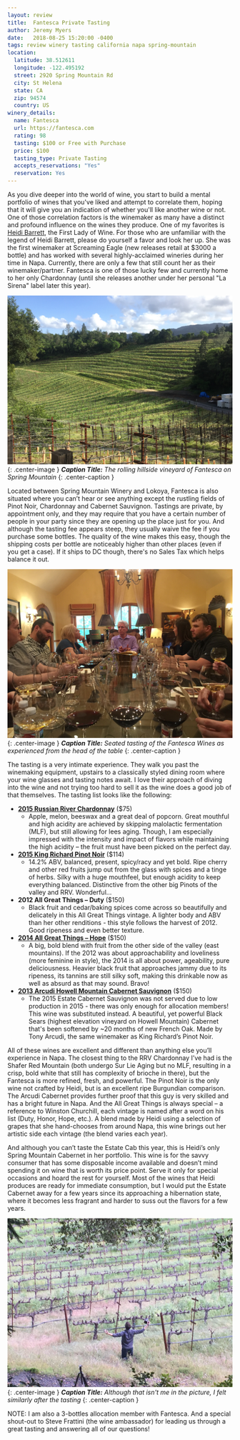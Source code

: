 ```yaml
---
layout: review
title:  Fantesca Private Tasting
author: Jeremy Myers
date:   2018-08-25 15:20:00 -0400
tags: review winery tasting california napa spring-mountain
location:
  latitude: 38.512611
  longitude: -122.495192
  street: 2920 Spring Mountain Rd
  city: St Helena
  state: CA
  zip: 94574
  country: US
winery_details:
  name: Fantesca
  url: https://fantesca.com
  rating: 98
  tasting: $100 or Free with Purchase
  price: $100
  tasting_type: Private Tasting
  accepts_reservations: "Yes"
  reservation: Yes
---
```

As you dive deeper into the world of wine, you start to build a mental portfolio of wines that you've liked and attempt to correlate them, hoping that it will give you an indication of whether you'll like another wine or not.  One of those correlation factors is the winemaker as many have a distinct and profound influence on the wines they produce.  One of my favorites is [Heidi Barrett](https://en.wikipedia.org/wiki/Heidi_Barrett), the First Lady of Wine.  For those who are unfamiliar with the legend of Heidi Barrett, please do yourself a favor and look her up.  She was the first winemaker at Screaming Eagle (new releases retail at $3000 a bottle) and has worked with several highly-acclaimed wineries during her time in Napa.  Currently, there are only a few that still count her as their winemaker/partner.  Fantesca is one of those lucky few and currently home to her only Chardonnay (until she releases another under her personal "La Sirena" label later this year).

![](/assets/fantesca/1.jpg "not much foliage yet in the spring"){: .center-image }
***Caption Title:*** *The rolling hillside vineyard of Fantesca on Spring Mountain*
{: .center-caption }

Located between Spring Mountain Winery and Lokoya, Fantesca is also situated where you can’t hear or see anything except the rustling fields of Pinot Noir, Chardonnay and Cabernet Sauvignon.  Tastings are private, by appointment only, and they may require that you have a certain number of people in your party since they are opening up the place just for you.  And although the tasting fee appears steep, they usually waive the fee if you purchase some bottles.  The quality of the wine makes this easy, though the shipping costs per bottle are noticeably higher than other places (even if you get a case).  If it ships to DC though, there's no Sales Tax which helps balance it out.  

![](/assets/fantesca/2.jpg "Don't worry, we finished all that wine"){: .center-image }
***Caption Title:*** *Seated tasting of the Fantesca Wines as experienced from the head of the table*
{: .center-caption }

The tasting is a very intimate experience.  They walk you past the winemaking equipment, upstairs to a classically styled dining room where your wine glasses and tasting notes await.  I love their approach of diving into the wine and not trying too hard to sell it as the wine does a good job of that themselves.  The tasting list looks like the following:
* [**2015 Russian River Chardonnay**](https://fantesca.com/wines-vines/our-wines/#chardonnay) ($75)
  * Apple, melon, beeswax and a great deal of popcorn.  Great mouthful and high acidity are achieved by skipping malolactic fermentation (MLF), but still allowing for lees aging.  Though, I am especially impressed with the intensity and impact of flavors while maintaining the high acidity – the fruit must have been picked on the perfect day.
* [**2015 King Richard Pinot Noir**](https://fantesca.com/wines-vines/our-wines/#richards-reserve) ($114)
  * 14.2% ABV, balanced, present, spicy/racy and yet bold.  Ripe cherry and other red fruits jump out from the glass with spices and a tinge of herbs.  Silky with a huge mouthfeel, but enough acidity to keep everything balanced.  Distinctive from the other big Pinots of the valley and RRV.  Wonderful...
* **2012 All Great Things – Duty** ($150)
  * Black fruit and cedar/baking spices come across so beautifully and delicately in this All Great Things vintage.  A lighter body and ABV than her other renditions - this style follows the harvest of 2012.  Good ripeness and even better texture.
* [**2014 All Great Things – Hope**](https://fantesca.com/wines-vines/our-wines/#all-great-things) ($150)
  * A big, bold blend with fruit from the other side of the valley (east mountains).  If the 2012 was about approachability and loveliness (more feminine in style), the 2014 is all about power, ageability, pure deliciousness.  Heavier black fruit that approaches jammy due to its ripeness, its tannins are still silky soft, making this drinkable now as well as absurd as that may sound.  Bravo!
* [**2013 Arcudi Howell Mountain Cabernet Sauvignon**](http://arcudiwines.com/wines/detail?item=2013-cabernet-sauvignon-black-sears-vineyard) ($150)
  * The 2015 Estate Cabernet Sauvignon was not served due to low production in 2015 - there was only enough for allocation members!  This wine was substituted instead.  A beautiful, yet powerful Black Sears (highest elevation vineyard on Howell Mountain) Cabernet that's been softened by ~20 months of new French Oak.  Made by Tony Arcudi, the same winemaker as King Richard’s Pinot Noir.

All of these wines are excellent and different than anything else you’ll experience in Napa.  The closest thing to the RRV Chardonnay I’ve had is the Shafer Red Mountain (both undergo Sur Lie Aging but no MLF, resulting in a crisp, bold white that still has complexity of brioche in there), but the Fantesca is more refined, fresh, and powerful.  The Pinot Noir is the only wine not crafted by Heidi, but is an excellent ripe Burgundian comparison.  The Arcudi Cabernet provides further proof that this guy is very skilled and has a bright future in Napa.  And the All Great Things is always special – a reference to Winston Churchill, each vintage is named after a word on his list (Duty, Honor, Hope, etc.).  A blend made by Heidi using a selection of grapes that she hand-chooses from around Napa, this wine brings out her artistic side each vintage (the blend varies each year).

And although you can’t taste the Estate Cab this year, this is Heidi’s only Spring Mountain Cabernet in her portfolio.  This wine is for the savvy consumer that has some disposable income available and doesn’t mind spending it on wine that is worth its price point.  Serve it only for special occasions and hoard the rest for yourself.  Most of the wines that Heidi produces are ready for immediate consumption, but I would put the Estate Cabernet away for a few years since its approaching a hibernation state, where it becomes less fragrant and harder to suss out the flavors for a few years.  

![](/assets/fantesca/3.jpg "Praise be to the vines"){: .center-image }
***Caption Title:*** *Although that isn't me in the picture, I felt similarly after the tasting*
{: .center-caption }

NOTE: I am also a 3-bottles allocation member with Fantesca.  And a special shout-out to Steve Frattini (the wine ambassador) for leading us through a great tasting and answering all of our questions!
